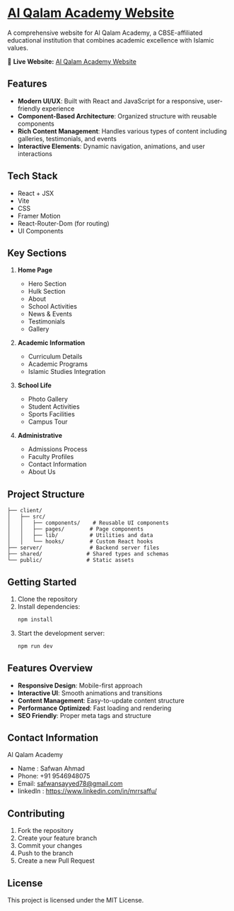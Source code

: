 # [ Al Qalam Academy Website](https://mrsaffu.github.io/Al-Qalam-Academy-Web-Application/)

A comprehensive website for Al Qalam Academy, a CBSE-affiliated educational institution that combines academic excellence with Islamic values.

🔗 **Live Website:** [Al Qalam Academy Website](https://al-qalam-academy.vercel.app/)

## Features

- **Modern UI/UX**: Built with React and JavaScript for a responsive, user-friendly experience
- **Component-Based Architecture**: Organized structure with reusable components
- **Rich Content Management**: Handles various types of content including galleries, testimonials, and events
- **Interactive Elements**: Dynamic navigation, animations, and user interactions

## Tech Stack

- React + JSX
- Vite
- CSS
- Framer Motion
- React-Router-Dom (for routing)
- UI Components

## Key Sections

1. **Home Page**

   - Hero Section
   - Hulk Section
   - About
   - School Activities
   - News & Events
   - Testimonials
   - Gallery

2. **Academic Information**

   - Curriculum Details
   - Academic Programs
   - Islamic Studies Integration

3. **School Life**

   - Photo Gallery
   - Student Activities
   - Sports Facilities
   - Campus Tour

4. **Administrative**
   - Admissions Process
   - Faculty Profiles
   - Contact Information
   - About Us

## Project Structure

```
├── client/
│   ├── src/
│   │   ├── components/    # Reusable UI components
│   │   ├── pages/        # Page components
│   │   ├── lib/          # Utilities and data
│   │   └── hooks/        # Custom React hooks
├── server/               # Backend server files
├── shared/              # Shared types and schemas
└── public/              # Static assets
```

## Getting Started

1. Clone the repository
2. Install dependencies:
   ```bash
   npm install
   ```
3. Start the development server:
   ```bash
   npm run dev
   ```

## Features Overview

- **Responsive Design**: Mobile-first approach
- **Interactive UI**: Smooth animations and transitions
- **Content Management**: Easy-to-update content structure
- **Performance Optimized**: Fast loading and rendering
- **SEO Friendly**: Proper meta tags and structure

## Contact Information

Al Qalam Academy

- Name : Safwan Ahmad 
- Phone: +91 9546948075
- Email: safwansayyed78@gmail.com
- linkedIn : https://www.linkedin.com/in/mrrsaffu/

## Contributing

1. Fork the repository
2. Create your feature branch
3. Commit your changes
4. Push to the branch
5. Create a new Pull Request

## License

This project is licensed under the MIT License.
